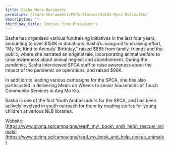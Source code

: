 ```yaml
---
title: Sasha Myra Marimuttu
permalink: /share-the-moment/PVPA-Stories/Sasha-Myra-Marimuttu/
description: ""
third_nav_title: Stories from President's
---
```


Sasha has organised various fundraising initiatives in the last four years, amounting to over $150K in donations. Sasha’s inaugural fundraising effort, “My ‘Be Kind to Animals’ Birthday,” raised $865 from family, friends and the public, where she narrated an original tale, incorporating animal welfare to raise awareness about animal neglect and abandonment. During the pandemic, Sasha interviewed SPCA staff to raise awareness about the impact of the pandemic on operations, and raised $90K.

In addition to leading various campaigns for the SPCA, she has also participated in delivering Meals on Wheels to senior households at Touch Community Services in Ang Mo Kio.

Sasha is one of the first Youth Ambassadors for the SPCA, and has been actively involved in youth outreach for them by reading stories for young children at various NLB libraries.

Website: [https://www.giving.sg/campaigns/read\_my\_book\_and\_help\_rescue\_animals](https://www.giving.sg/campaigns/read_my_book_and_help_rescue_animals)